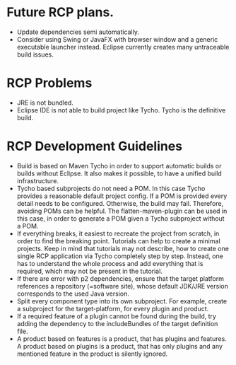 # Future RCP plans.
* Update dependencies semi automatically.
* Consider using Swing or JavaFX with browser window and a generic executable launcher instead.
    Eclipse currently creates many untraceable build issues.
# RCP Problems
* JRE is not bundled.
* Eclipse IDE is not able to build project like Tycho.
    Tycho is the definitive build.
# RCP Development Guidelines
* Build is based on Maven Tycho in order to support automatic builds or builds without Eclipse.
    It also makes it possible, to have a unified build infrastructure.
* Tycho based subprojects do not need a POM.
    In this case Tycho provides a reasonable default project config.
    If a POM is provided every detail needs to be configured.
    Otherwise, the build may fail.
    Therefore, avoiding POMs can be helpful.
    The flatten-maven-plugin can be used in this case,
    in order to generate a POM given a Tycho subproject without a POM.
* If everything breaks, it easiest to recreate the project from scratch,
    in order to find the breaking point.
    Tutorials can help to create a minimal projects.
    Keep in mind that tutorials may not describe,
    how to create one single RCP application via Tycho completely step by step.
    Instead, one has to understand the whole process and add everything that is required,
    which may not be present in the tutorial.
* If there are error with p2 dependencies,
    ensure that the target platform references a repository (=software site),
    whose default JDK/JRE version corresponds to the used Java version.
* Split every component type into its own subproject.
    For example, create a subproject for the target-platform,
    for every plugin and product.
* If a required feature of a plugin cannot be found during the build,
    try adding the dependency to the includeBundles of the target definition file.
* A product based on features is a product, that has plugins and features.
    A product based on plugins is a product, that has only plugins and
    any mentioned feature in the product is silently ignored.